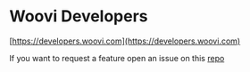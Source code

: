 # Woovi Developers

[https://developers.woovi.com](https://developers.woovi.com)

If you want to request a feature open an issue on this [repo](https://github.com/Open-Pix/developers/issues)
